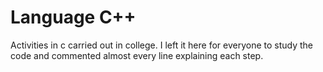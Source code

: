 # Language C++
 
Activities in c carried out in college. I left it here for everyone to study the code and commented almost every line explaining each step.
